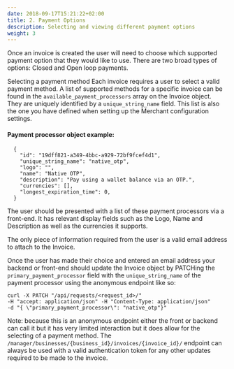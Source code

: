 ```yaml
---
date: 2018-09-17T15:21:22+02:00
title: 2. Payment Options
description: Selecting and viewing different payment options
weight: 3
---
```


Once an invoice is created the user will need to choose which supported payment option that they would like to use. There are two broad types of options: Closed and Open loop payments.

Selecting a payment method
Each invoice requires a user to select a valid payment method. A list of supported methods for a specific invoice can be found in the `available_payment_processors` array on the Invoice object. They are uniquely identified by a `unique_string_name` field. This list is also the one you have defined when setting up the Merchant configuration settings.

#### Payment processor object example:
```
  {
    "id": "19dff821-a349-4bbc-a929-72bf9fcef4d1",
    "unique_string_name": "native_otp",
    "logo": "",
    "name": "Native OTP",
    "description": "Pay using a wallet balance via an OTP.",
    "currencies": [],
    "longest_expiration_time": 0,
  }
```

The user should be presented with a list of these payment processors via a front-end. It has relevant display fields such as the Logo, Name and Description as well as the currencies it supports.

The only piece of information required from the user is a valid email address to attach to the Invoice.

Once the user has made their choice and entered an email address your backend or front-end should update the Invoice object by PATCHing the `primary_payment_processor` field with the `unique_string_name` of the payment processor using the anonymous endpoint like so:

```
curl -X PATCH "/api/requests/<request_id>/" 
-H "accept: application/json" -H "Content-Type: application/json" 
-d "{ \"primary_payment_processor\": "native_otp"}"
```

Note: because this is an anonymous endpoint either the front or backend can call it but it has very limited interaction but it does allow for the selecting of a payment method. The `/manager/businesses/{business_id}/invoices/{invoice_id}/` endpoint can always be used with a valid authentication token for any other updates required to be made to the invoice.










